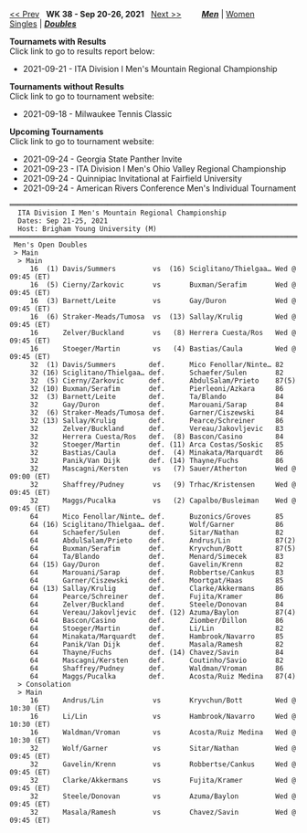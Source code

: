[<< Prev](men_doubles_2137.md) &nbsp; **WK 38 - Sep 20-26, 2021** &nbsp; [Next >>](men_doubles_2139.md) &nbsp;&nbsp;&nbsp;&nbsp;&nbsp;&nbsp;&nbsp; [***Men***](./men_doubles_2138.md) &#124; [Women](./women_doubles_2138.md) &nbsp;&nbsp;&nbsp;&nbsp;&nbsp; [Singles](./men_singles_2138.md) &#124; [***Doubles***](./men_doubles_2138.md)

**Tournamets with Results**  
Click link to go to results report below:  
- 2021-09-21 - ITA Division I Men's Mountain Regional Championship  

**Tournaments without Results**  
Click link to go to tournament website:  
- 2021-09-18 - Milwaukee Tennis Classic  

**Upcoming Tournaments**  
Click link to go to tournament website:  
- 2021-09-24 - Georgia State Panther Invite  
- 2021-09-23 - ITA Division I Men's Ohio Valley Regional Championship  
- 2021-09-24 - Quinnipiac Invitational at Fairfield University  
- 2021-09-24 - American Rivers Conference Men's Individual Tournament  

<a name="21-39721"></a>
~~~
═════════════════════════════════════════════════════════════════════════════════
  ITA Division I Men's Mountain Regional Championship
  Dates: Sep 21-25, 2021
  Host: Brigham Young University (M)
═════════════════════════════════════════════════════════════════════════════════
 Men's Open Doubles
 > Main
  > Main
     16  (1) Davis/Summers         vs  (16) Sciglitano/Thielgaa… Wed @ 09:45 (ET)
     16  (5) Cierny/Zarkovic       vs       Buxman/Serafim       Wed @ 09:45 (ET)
     16  (3) Barnett/Leite         vs       Gay/Duron            Wed @ 09:45 (ET)
     16  (6) Straker-Meads/Tumosa  vs  (13) Sallay/Krulig        Wed @ 09:45 (ET)
     16      Zelver/Buckland       vs   (8) Herrera Cuesta/Ros   Wed @ 09:45 (ET)
     16      Stoeger/Martin        vs   (4) Bastias/Caula        Wed @ 09:45 (ET)
     32  (1) Davis/Summers        def.      Mico Fenollar/Ninte… 82
     32 (16) Sciglitano/Thielgaa… def.      Schaefer/Sulen       82
     32  (5) Cierny/Zarkovic      def.      AbdulSalam/Prieto    87(5)
     32 (10) Buxman/Serafim       def.      Pierleoni/Azkara     86
     32  (3) Barnett/Leite        def.      Ta/Blando            84
     32      Gay/Duron            def.      Marouani/Sarap       84
     32  (6) Straker-Meads/Tumosa def.      Garner/Ciszewski     84
     32 (13) Sallay/Krulig        def.      Pearce/Schreiner     86
     32      Zelver/Buckland      def.      Vereau/Jakovljevic   83
     32      Herrera Cuesta/Ros   def.  (8) Bascon/Casino        84
     32      Stoeger/Martin       def. (11) Arca Costas/Soskic   85
     32      Bastias/Caula        def.  (4) Minakata/Marquardt   86
     32      Panik/Van Dijk       def. (14) Thayne/Fuchs         86
     32      Mascagni/Kersten      vs   (7) Sauer/Atherton       Wed @ 09:00 (ET)
     32      Shaffrey/Pudney       vs   (9) Trhac/Kristensen     Wed @ 09:45 (ET)
     32      Maggs/Pucalka         vs   (2) Capalbo/Busleiman    Wed @ 09:45 (ET)
     64      Mico Fenollar/Ninte… def.      Buzonics/Groves      85
     64 (16) Sciglitano/Thielgaa… def.      Wolf/Garner          86
     64      Schaefer/Sulen       def.      Sitar/Nathan         82
     64      AbdulSalam/Prieto    def.      Andrus/Lin           87(2)
     64      Buxman/Serafim       def.      Kryvchun/Bott        87(5)
     64      Ta/Blando            def.      Menard/Simecek       83
     64 (15) Gay/Duron            def.      Gavelin/Krenn        82
     64      Marouani/Sarap       def.      Robbertse/Cankus     83
     64      Garner/Ciszewski     def.      Moortgat/Haas        85
     64 (13) Sallay/Krulig        def.      Clarke/Akkermans     86
     64      Pearce/Schreiner     def.      Fujita/Kramer        86
     64      Zelver/Buckland      def.      Steele/Donovan       84
     64      Vereau/Jakovljevic   def. (12) Azuma/Baylon         87(4)
     64      Bascon/Casino        def.      Ziomber/Dillon       86
     64      Stoeger/Martin       def.      Li/Lin               82
     64      Minakata/Marquardt   def.      Hambrook/Navarro     85
     64      Panik/Van Dijk       def.      Masala/Ramesh        82
     64      Thayne/Fuchs         def. (14) Chavez/Savin         84
     64      Mascagni/Kersten     def.      Coutinho/Savio       82
     64      Shaffrey/Pudney      def.      Waldman/Vroman       86
     64      Maggs/Pucalka        def.      Acosta/Ruiz Medina   87(4)
  > Consolation
  > Main
     16      Andrus/Lin            vs       Kryvchun/Bott        Wed @ 10:30 (ET)
     16      Li/Lin                vs       Hambrook/Navarro     Wed @ 10:30 (ET)
     16      Waldman/Vroman        vs       Acosta/Ruiz Medina   Wed @ 10:30 (ET)
     32      Wolf/Garner           vs       Sitar/Nathan         Wed @ 09:45 (ET)
     32      Gavelin/Krenn         vs       Robbertse/Cankus     Wed @ 09:45 (ET)
     32      Clarke/Akkermans      vs       Fujita/Kramer        Wed @ 09:45 (ET)
     32      Steele/Donovan        vs       Azuma/Baylon         Wed @ 09:45 (ET)
     32      Masala/Ramesh         vs       Chavez/Savin         Wed @ 09:45 (ET)
~~~